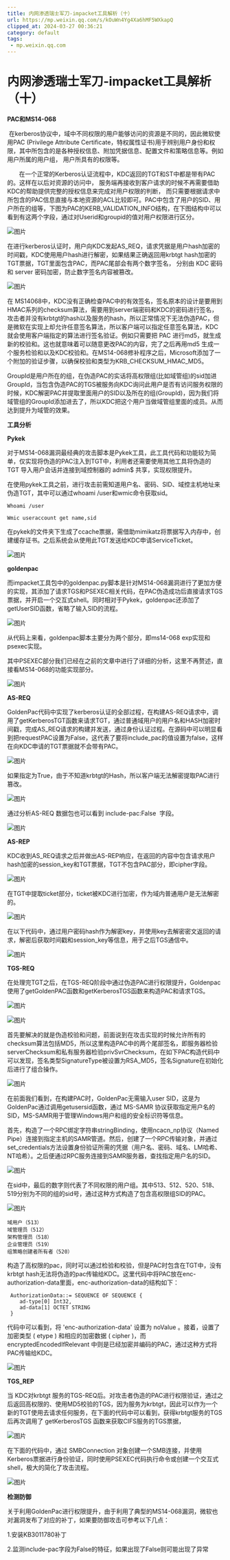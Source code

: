 ```yaml
---
title: 内网渗透瑞士军刀-impacket工具解析（十）
url: https://mp.weixin.qq.com/s/kOuWn4Yg4Xa6hMF5WXkapQ
clipped_at: 2024-03-27 00:36:21
category: default
tags: 
 - mp.weixin.qq.com
---
```



# 内网渗透瑞士军刀-impacket工具解析（十）

  

**PAC和MS14-068**  

 在kerberos协议中，域中不同权限的用户能够访问的资源是不同的，因此微软使用PAC (Privilege Attribute Certificate，特权属性证书)用于辨别用户身份和权限，其中所包含的是各种授权信息、附加凭据信息、配置文件和策略信息等。例如用户所属的用户组， 用户所具有的权限等。

  

       在一个正常的Kerberos认证流程中，KDC返回的TGT和ST中都是带有PAC的。这样在以后对资源的访问中， 服务端再接收到客户请求的时候不再需要借助KDC的帮助提供完整的授权信息来完成对用户权限的判断， 而只需要根据请求中所包含的PAC信息直接与本地资源的ACL比较即可。PAC中包含了用户的SID、用户所在的组等，下图为PAC的KERB\_VALIDATION\_INFO结构，在下图结构中可以看到有这两个字段，通过对Userid和groupid的值对用户权限进行区分。

  

![图片](assets/1711470981-c1211906a71f98bde69751159d9a846e.webp)

  

在进行kerberos认证时，用户向KDC发起AS\_REQ，请求凭据是用户hash加密的时间戳，KDC使用用户hash进行解密，如果结果正确返回用krbtgt hash加密的TGT票据，TGT里面包含PAC，而PAC尾部会有两个数字签名， 分别由 KDC 密码和 server 密码加密，防止数字签名内容被篡改。

  

![图片](assets/1711470981-9c5d80363006f57c57840e8557693054.webp)

  

在 MS14068中，KDC没有正确检查PAC中的有效签名，签名原本的设计是要用到HMAC系列的checksum算法，需要用到server端密码和KDC的密码进行签名，攻击者并没有krbtgt的hash以及服务的hash，所以正常情况下无法伪造PAC，但是微软在实现上却允许任意签名算法，所以客户端可以指定任意签名算法，KDC 就会使用客户端指定的算法进行签名验证。例如只需要把 PAC 进行md5，就生成新的校验和。这也就意味着可以随意更改PAC的内容，完了之后再用md5 生成一个服务检验和以及KDC校验和。在MS14-068修补程序之后，Microsoft添加了一个附加的验证步骤，以确保校验和类型为KRB\_CHECKSUM\_HMAC\_MD5。

  

GroupId是用户所在的组，在伪造PAC的实话将高权限组(比如域管组)的sid加进GroupId，当包含伪造PAC的TGS被服务向KDC询问此用户是否有访问服务权限的时候，KDC解密PAC并提取里面用户的SID以及所在的组(GroupId)，因为我们将域管组的GroupId添加进去了，所以KDC把这个用户当做域管组里面的成员。从而达到提升为域管的效果。

  

**工具分析**

**Pykek**  

对于MS14-068漏洞最经典的攻击脚本是Pykek工具，此工具代码和功能较为简单，仅实现将伪造的PAC注入到TGT中，利用者还需要使用其他工具将伪造的 TGT 导入用户会话并连接到域控制器的 admin$ 共享，实现权限提升。

  

在使用pykek工具之前，进行攻击前需知道用户名、密码、SID、域控主机地址来伪造TGT，其中可以通过whoami /user和wmic命令获取sid。

  

```plain
Whoami /user
```

```plain
Wmic useraccount get name,sid
```

  

在pykek的文件夹下生成了ccache票据，需借助mimikatz将票据写入内存中，创建缓存证书。之后系统会从使用此TGT发送给KDC申请ServiceTicket。

  

![图片](assets/1711470981-aa39faefeda772996a717f0a272d1788.webp)

**goldenpac**

而impacket工具包中的goldenpac.py脚本是针对MS14-068漏洞进行了更加方便的实现，其添加了请求TGS和PSEXEC相关代码，在PAC伪造成功后直接请求TGS票据，并开启一个交互式shell。同时相对于Pykek，goldenpac还添加了getUserSID函数，省略了输入SID的流程。

  

![图片](assets/1711470981-ab3c55f2953a01896879d1f5ce30293a.webp)

  

从代码上来看，goldenpac脚本主要分为两个部分，即ms14-068 exp实现和psexec实现。

  

其中PSEXEC部分我们已经在之前的文章中进行了详细的分析，这里不再赘述，直接看MS14-068的功能实现部分。

  

![图片](assets/1711470981-96b6d418a6459db4006e41bc9d4c5ffe.webp)

  

**AS-REQ**  

GoldenPac代码中实现了kerberos认证的全部过程，在构建AS-REQ请求中，调用了getKerberosTGT函数来请求TGT，通过普通域用户的用户名和HASH加密时间戳，完成AS\_REQ请求的构建并发送，通过身份认证过程。在源码中可以明显看到把requestPAC设置为False，这代表了要将include\_pac的值设置为false，这样在向KDC申请的TGT票据就不会带有PAC。

  

![图片](assets/1711470981-cb0aca158804fec6149d4743a1b67d0d.webp)

  

如果指定为True，由于不知道krbtgt的Hash，所以客户端无法解密提取PAC进行篡改。

  

![图片](assets/1711470981-66b7a644e1bd626cdfcce4c5bcc14f40.webp)

  

通过分析AS-REQ 数据包也可以看到 include-pac:False  字段。

  

![图片](assets/1711470981-51ff2dc5aa9b87ec1190e1c7d985e2fd.webp)

  

**AS-REP**  

KDC收到AS\_REQ请求之后并做出AS-REP响应，在返回的内容中包含请求用户hash加密的session\_key和TGT票据，TGT不包含PAC部分，即cipher字段。

  

![图片](assets/1711470981-721db7102af0d03294c136c6c7d205fa.webp)

  

在TGT中提取ticket部分，ticket被KDC进行加密，作为域内普通用户是无法解密的。

  

![图片](assets/1711470981-c4b0c247476ee783631a086941ee86c8.webp)

  

在以下代码中，通过用户密码hash作为解密key，并使用key去解密密文返回的请求，解密后获取时间戳和session\_key等信息，用于之后TGS通信中。

  

![图片](assets/1711470981-39571879ca2936d0959465c96370fafd.webp)

  

**TGS-REQ**  

在处理完TGT之后，在TGS-REQ阶段中通过伪造PAC进行权限提升，Goldenpac使用了getGoldenPAC函数和getKerberosTGS函数来构造PAC和请求TGS。

  

![图片](assets/1711470981-be9e16eb4d1dfb8f68dcb244b39caa49.webp)

  

![图片](assets/1711470981-48f927e07f9ef96ac0b9804299c43887.webp)

  

首先要解决的就是伪造校验和问题，前面说到在攻击实现的时候允许所有的checksum算法包括MD5，所以这里构造PAC中的两个尾部签名，即服务器检验serverChecksum和私有服务器检验privSvrChecksum，在如下PAC构造代码中可以发现，签名类型SignatureType被设置为RSA\_MD5，签名Signature在初始化后进行了组合操作。

  

![图片](assets/1711470981-3cab11787569a192c605063f62cb43f2.webp)

  

在前面我们看到，在构建PAC时，GoldenPac无需输入user SID，这是为GoldenPac通过调用getusersid函数，通过 MS-SAMR 协议获取指定用户名的 SID，MS-SAMR用于管理Windows用户和组的安全标识符等信息。

  

首先，构造了一个RPC绑定字符串stringBinding，使用ncacn\_np协议（Named Pipe）连接到指定主机的SAMR管道。然后，创建了一个RPC传输对象，并通过set\_credentials方法设置身份验证所需的凭据（用户名、密码、域名、LM哈希、NT哈希）。之后便通过RPC服务连接到SAMR服务器，查找指定用户名的SID。

  

![图片](assets/1711470981-52ecef4f9f14505e995770466e040522.webp)

  

在sid中，最后的数字则代表了不同权限的用户组。其中513、512、520、518、519分别为不同的组的sid号，通过这种方式构造了包含高权限组SID的PAC。

  

![图片](assets/1711470981-bd899bfee10d0c36de9a53446217b3e1.webp)

  

```plain
域用户（513）
域管理员（512）
架构管理员（518）
企业管理员（519）
组策略创建者所有者（520）
```

  

构造了高权限的pac，同时可以通过检验和校验，但是PAC时包含在TGT中，没有krbtgt hash无法将伪造的pac传输给KDC。这里代码中将PAC放在enc-authorization-data里面，enc-authorization-data的结构如下：

  

```plain
 AuthorizationData::= SEQUENCE OF SEQUENCE {
    ad-type[0] Int32,
    ad-data[1] OCTET STRING
 }
```

代码中可以看到，将 'enc-authorization-data' 设置为 noValue 。接着，设置了加密类型 ( etype ) 和相应的加密数据 ( cipher )，而 encryptedEncodedIfRelevant 中则是已经加密并编码的PAC，通过这种方式将PAC传输给KDC。

  

![图片](assets/1711470981-2399bf2b1a0cdf09e568e9b1a950c14e.webp)

  

**TGS\_REP**  

当 KDC对krbtgt 服务的TGS-REQ后。对攻击者伪造的PAC进行权限验证，通过之后返回高权限的、使用MD5校验的TGS，因为服务为krbtgt，因此可以作为一个新的TGT使用去请求任何服务，在下面的代码中可以看到，获得krbtgt服务的TGS后再次调用了 getKerberosTGS 函数来获取CIFS服务的TGS票据，

  

![图片](assets/1711470981-ab2c9c108330521959249b82a9a8e7b2.webp)

  

在下面的代码中，通过 SMBConnection 对象创建一个SMB连接，并使用Kerberos票据进行身份验证，同时使用PSEXEC代码执行命令或创建一个交互式shell，极大的简化了攻击流程。

  

![图片](assets/1711470981-a88a6e819aa3b4926f6f2a474a715515.webp)

  

**检测防御**  

关于利用GoldenPac进行权限提升，由于利用了典型的MS14-068漏洞，微软也对漏洞发布了对应的补丁，如果要防御攻击可参考以下几点：

1.安装KB3011780补丁

2.监测include-pac字段为False的特征，如果出现了False则可能出现了异常

  

  

[](http://mp.weixin.qq.com/s?__biz=MzkxNTEzMTA0Mw==&mid=2247494536&idx=1&sn=71a81e364162b2dc77247d363730274e&chksm=c1617444f616fd528b64c8bf4c6c675a3da6f3bd92280d709ced88effeb4cf13e3c522c465c8&scene=21#wechat_redirect)

  

[](http://mp.weixin.qq.com/s?__biz=MzkxNTEzMTA0Mw==&mid=2247494737&idx=1&sn=c95529f2518ed06ddbbd2b59ec90b9f7&chksm=c161739df616fa8b7b6983113819e54c93b2da7ce246ec63dcfdbdd6aea6df485e849336e460&scene=21#wechat_redirect)

  

[](http://mp.weixin.qq.com/s?__biz=MzkxNTEzMTA0Mw==&mid=2247494969&idx=1&sn=213bbb5d3f100d9d8cda153823cdb7a8&chksm=c16172f5f616fbe31b939b525963be95606e9865b99f00298e0334ebf216822e9e6bf3c815a1&scene=21#wechat_redirect)